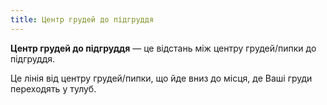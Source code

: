 ```yaml
---
title: Центр грудей до підгруддя
---
```


**Центр грудей до підгруддя** — це відстань між центру грудей/пипки до підгруддя.

Це лінія від центру грудей/пипки, що йде вниз до місця, де Ваші груди переходять у тулуб.
